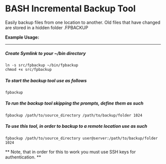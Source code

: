 # BASH Incremental Backup Tool
Easily backup files from one location to another. Old files that have changed are stored in a hidden folder .FPBACKUP

**Example Usage:**
* * *
##### Create Symlink to your ~/bin directory
```
ln -s src/fpbackup ~/bin/fpbackup
chmod +x src/fpbackup
```

##### To start the backup tool use as follows
```
fpbackup
```

##### To run the backup tool skipping the prompts, define them as such
```
fpbackup /path/to/source_directory /path/to/backup/folder 1024
```

##### To use this tool, in order to backup to a remote location use as such
```
fpbackup /path/to/source_directory user@server:/path/to/backup/folder 1024
```

** Note, that in order for this to work you must use SSH keys for authentication. **
